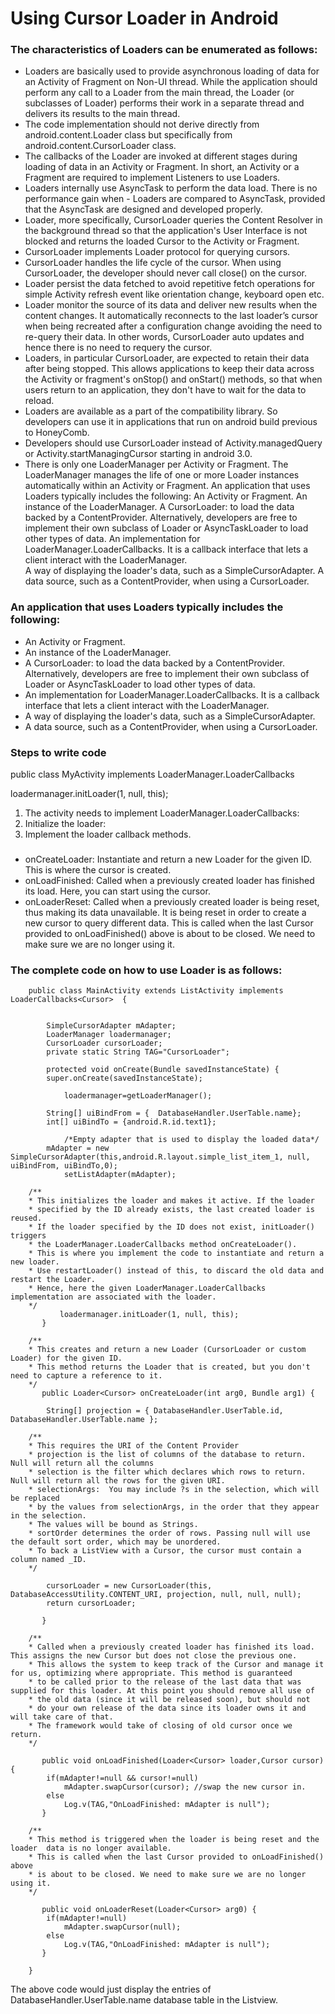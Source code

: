 # Using Cursor Loader in Android

### The characteristics of Loaders can be enumerated as follows:   

- Loaders are basically used to provide asynchronous loading of data for an Activity of Fragment on Non-UI thread. While the application should perform any call to a Loader from the main thread, the Loader (or subclasses of Loader) performs their work in a separate thread and delivers its results to the main thread.  
- The code implementation should not derive directly from android.content.Loader class but specifically from android.content.CursorLoader class. 
- The callbacks of the Loader are invoked at different stages during loading of data in an Activity or Fragment. In short, an Activity or a Fragment are required to implement Listeners to use Loaders.   
- Loaders internally use AsyncTask to perform the data load. There is no performance gain when - Loaders are compared to AsyncTask, provided that the AsyncTask are designed and developed properly.   
- Loader, more specifically, CursorLoader queries the Content Resolver in the background thread so that the application's User Interface is not blocked and returns the loaded Cursor to the Activity or Fragment. 
- CursorLoader implements Loader protocol for querying cursors.
- CursorLoader handles the life cycle of the cursor. When using CursorLoader, the developer should never call close() on the cursor.     
- Loader persist the data fetched to avoid repetitive fetch operations for simple Activity refresh event like orientation change, keyboard open etc.  
- Loader monitor the source of its data and deliver new results when the content changes. It automatically  reconnects to the last loader’s cursor when being recreated after a configuration change avoiding the  need to re-query their data. In other words, CursorLoader auto updates and hence there is no need to  requery the cursor.   
- Loaders, in particular CursorLoader, are expected to retain their data after being stopped. This allows applications to keep their data across the Activity or fragment's onStop() and onStart() methods, so that when users return to an application, they don't have to wait for the data to reload.   
- Loaders are available as a part of the compatibility library. So developers can use it in applications that run on android build previous to HoneyComb. 
- Developers should use CursorLoader instead of Activity.managedQuery or Activity.startManagingCursor starting in android 3.0.  
- There is only one LoaderManager per Activity or Fragment. The LoaderManager manages the life of one or more Loader instances automatically within an Activity or Fragment. 
An application that uses Loaders typically includes the following:
An Activity or Fragment.
An instance of the LoaderManager. 
A CursorLoader: to load the data backed by a ContentProvider. Alternatively, developers are free to implement their own subclass of Loader or AsyncTaskLoader to load other types of data. 
An implementation for LoaderManager.LoaderCallbacks. It is a callback interface that lets a client interact with the LoaderManager.  
A way of displaying the loader's data, such as a SimpleCursorAdapter. 
A data source, such as a ContentProvider, when using a CursorLoader.

### An application that uses Loaders typically includes the following:
- An Activity or Fragment.
- An instance of the LoaderManager. 
- A CursorLoader: to load the data backed by a ContentProvider. Alternatively, developers are free to implement their own subclass of Loader or AsyncTaskLoader to load other types of data. 
- An implementation for LoaderManager.LoaderCallbacks. It is a callback interface that lets a client interact with the LoaderManager.  
- A way of displaying the loader's data, such as a SimpleCursorAdapter. 
- A data source, such as a ContentProvider, when using a CursorLoader.  

### Steps to write code    

public class MyActivity implements LoaderManager.LoaderCallbacks<Cursor>

loadermanager.initLoader(1, null, this);

1. The activity needs to implement LoaderManager.LoaderCallbacks:
2. Initialize the loader:
3. Implement the loader callback methods.
###
- onCreateLoader: Instantiate and return a new Loader for the given ID. This is where the cursor is created.
- onLoadFinished: Called when a previously created loader has finished its load. Here, you can start using the cursor.
- onLoaderReset: Called when a previously created loader is being reset, thus making its data unavailable. It is being reset in order to create a new cursor to query different data. This is called when the last Cursor provided to onLoadFinished() above is about to be closed. We need to make sure we are no longer using it.

### The complete code on how to use Loader is as follows:

		public class MainActivity extends ListActivity implements LoaderCallbacks<Cursor>  {
		 
			
		    SimpleCursorAdapter mAdapter; 		
		    LoaderManager loadermanager;		
		    CursorLoader cursorLoader;
		    private static String TAG="CursorLoader";
		    
		    protected void onCreate(Bundle savedInstanceState) {
			super.onCreate(savedInstanceState);
			
		        loadermanager=getLoaderManager();
			
			String[] uiBindFrom = {  DatabaseHandler.UserTable.name};		
			int[] uiBindTo = {android.R.id.text1};
			
		        /*Empty adapter that is used to display the loaded data*/
			mAdapter = new SimpleCursorAdapter(this,android.R.layout.simple_list_item_1, null, uiBindFrom, uiBindTo,0);  
		        setListAdapter(mAdapter);
		       
		/**
		* This initializes the loader and makes it active. If the loader 
		* specified by the ID already exists, the last created loader is reused.
		* If the loader specified by the ID does not exist, initLoader() triggers 
		* the LoaderManager.LoaderCallbacks method onCreateLoader(). 
		* This is where you implement the code to instantiate and return a new loader. 
		* Use restartLoader() instead of this, to discard the old data and restart the Loader.
		* Hence, here the given LoaderManager.LoaderCallbacks implementation are associated with the loader. 
		*/
		       loadermanager.initLoader(1, null, this);
		   }
			
		/**
		* This creates and return a new Loader (CursorLoader or custom Loader) for the given ID. 
		* This method returns the Loader that is created, but you don't need to capture a reference to it. 
		*/
		   public Loader<Cursor> onCreateLoader(int arg0, Bundle arg1) {
				
			String[] projection = { DatabaseHandler.UserTable.id, DatabaseHandler.UserTable.name };
				
		/**
		* This requires the URI of the Content Provider
		* projection is the list of columns of the database to return. Null will return all the columns
		* selection is the filter which declares which rows to return. Null will return all the rows for the given URI.
		* selectionArgs:  You may include ?s in the selection, which will be replaced
		* by the values from selectionArgs, in the order that they appear in the selection. 
		* The values will be bound as Strings.
		* sortOrder determines the order of rows. Passing null will use the default sort order, which may be unordered.
		* To back a ListView with a Cursor, the cursor must contain a column named _ID.
		*/
		 
			cursorLoader = new CursorLoader(this, DatabaseAccessUtility.CONTENT_URI, projection, null, null, null);
			return cursorLoader;
				
		   }
		 
		/**
		* Called when a previously created loader has finished its load. This assigns the new Cursor but does not close the previous one. 
		* This allows the system to keep track of the Cursor and manage it for us, optimizing where appropriate. This method is guaranteed
		* to be called prior to the release of the last data that was supplied for this loader. At this point you should remove all use of 
		* the old data (since it will be released soon), but should not
		* do your own release of the data since its loader owns it and will take care of that.
		* The framework would take of closing of old cursor once we return.
		*/
		 
		   public void onLoadFinished(Loader<Cursor> loader,Cursor cursor) {
			if(mAdapter!=null && cursor!=null)
				mAdapter.swapCursor(cursor); //swap the new cursor in.
			else
				Log.v(TAG,"OnLoadFinished: mAdapter is null");
		   }
		 
		/**
		* This method is triggered when the loader is being reset and the loader  data is no longer available. 
		* This is called when the last Cursor provided to onLoadFinished() above
		* is about to be closed. We need to make sure we are no longer using it.
		*/
		 
		   public void onLoaderReset(Loader<Cursor> arg0) {
			if(mAdapter!=null)
				mAdapter.swapCursor(null);
			else
				Log.v(TAG,"OnLoadFinished: mAdapter is null");
		   }
			
		}


The above code would just display the entries of DatabaseHandler.UserTable.name database table in the Listview.

